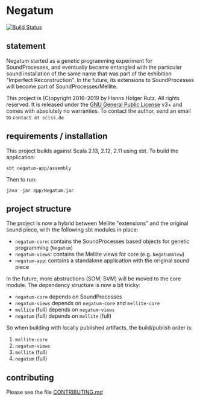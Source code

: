 # Negatum

[![Build Status](https://travis-ci.org/Sciss/Negatum.svg?branch=master)](https://travis-ci.org/Sciss/Negatum)

## statement

Negatum started as a genetic programming experiment for SoundProcesses,
and eventually became entangled with the particular sound installation of
the same name that was part of the exhibition "Imperfect Reconstruction".
In the future, its extensions to SoundProcesses will become part of
SoundProcesses/Mellite.

This project is (C)opyright 2016&ndash;2019 by Hanns Holger Rutz. All rights reserved.
It is released under the [GNU General Public License](https://git.iem.at/sciss/Negatum/raw/master/LICENSE) v3+
and comes with absolutely no warranties. 
To contact the author, send an email to `contact at sciss.de`

## requirements / installation

This project builds against Scala 2.13, 2.12, 2.11 using sbt.
To build the application:

    sbt negatum-app/assembly
    
Then to run:

    java -jar app/Negatum.jar

## project structure

The project is now a hybrid between Mellite "extensions" and the original sound piece, with the
following sbt modules in place:

 - `negatum-core`: contains the SoundProcesses based objects for genetic programming (`Negatum`)
 - `negatum-views`: contains the Mellite views for core (e.g. `NegatumView`)
 - `negatum-app`: contains a standalone application with the original sound piece 
 
In the future, more abstractions (SOM, SVM) will be moved to the core module.
The dependency structure is now a bit tricky:

 - `negatum-core` depends on SoundProcesses
 - `negatum-views` depends on `negatum-core` and `mellite-core`
 - `mellite` (full) depends on `negatum-views`
 - `negatum` (full) depends on `mellite` (full)
 
So when building with locally published artifacts, the build/publish order is:

 1. `mellite-core`
 2. `negatum-views`
 3. `mellite` (full)
 4. `negatum` (full)

## contributing

Please see the file [CONTRIBUTING.md](CONTRIBUTING.md)
